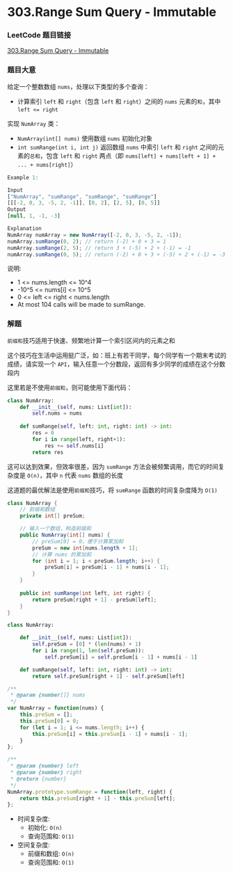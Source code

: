 # 303.Range Sum Query - Immutable

### LeetCode 题目链接

[303.Range Sum Query - Immutable](https://leetcode.com/problems/range-sum-query-immutable/)

### 题目大意

给定一个整数数组 `nums`，处理以下类型的多个查询：
- 计算索引 `left` 和 `right`（包含 `left` 和 `right`）之间的 `nums` 元素的`和`，其中 `left <= right`


实现 `NumArray` 类：
- `NumArray(int[] nums)` 使用数组 `nums` 初始化对象
- `int sumRange(int i, int j)` 返回数组 `nums` 中索引 `left` 和 `right` 之间的元素的`总和`，包含 `left` 和 `right` 两点（即 `nums[left] + nums[left + 1] + ... + nums[right]`）

```js
Example 1:

Input
["NumArray", "sumRange", "sumRange", "sumRange"]
[[[-2, 0, 3, -5, 2, -1]], [0, 2], [2, 5], [0, 5]]
Output
[null, 1, -1, -3]

Explanation
NumArray numArray = new NumArray([-2, 0, 3, -5, 2, -1]);
numArray.sumRange(0, 2); // return (-2) + 0 + 3 = 1
numArray.sumRange(2, 5); // return 3 + (-5) + 2 + (-1) = -1
numArray.sumRange(0, 5); // return (-2) + 0 + 3 + (-5) + 2 + (-1) = -3
```

说明:
- 1 <= nums.length <= 10^4
- -10^5 <= nums[i] <= 10^5
- 0 <= left <= right < nums.length
- At most 104 calls will be made to sumRange.

### 解题

`前缀和`技巧适用于快速、频繁地计算一个索引区间内的元素之和

这个技巧在生活中运用挺广泛，如：班上有若干同学，每个同学有一个期末考试的成绩，请实现一个 `API`，输入任意一个分数段，返回有多少同学的成绩在这个分数段内

这里若是不使用`前缀和`，则可能使用下面代码：

```python
class NumArray:
    def __init__(self, nums: List[int]):
        self.nums = nums
    
    def sumRange(self, left: int, right: int) -> int:
        res = 0
        for i in range(left, right+1):
            res += self.nums[i]
        return res
```

这可以达到效果，但效率很差，因为 `sumRange` 方法会被频繁调用，而它的时间复杂度是 `O(n)`，其中 `n` 代表 `nums` 数组的长度

这道题的最优解法是使用`前缀和`技巧，将 `sumRange` 函数的时间复杂度降为 `O(1)`

```java
class NumArray {
    // 前缀和数组
    private int[] preSum;

    // 输入一个数组，构造前缀和
    public NumArray(int[] nums) {
        // preSum[0] = 0，便于计算累加和
        preSum = new int[nums.length + 1];
        // 计算 nums 的累加和
        for (int i = 1; i < preSum.length; i++) {
            preSum[i] = preSum[i - 1] + nums[i - 1];
        }
    }
    
    public int sumRange(int left, int right) {
        return preSum[right + 1] - preSum[left];
    }
}
```
```python
class NumArray:

    def __init__(self, nums: List[int]):
        self.preSum = [0] * (len(nums) + 1)
        for i in range(1, len(self.preSum)):
            self.preSum[i] = self.preSum[i - 1] + nums[i - 1]

    def sumRange(self, left: int, right: int) -> int:
        return self.preSum[right + 1] - self.preSum[left]
```
```js
/**
 * @param {number[]} nums
 */
var NumArray = function(nums) {
    this.preSum = [];
    this.preSum[0] = 0;
    for (let i = 1; i <= nums.length; i++) {
        this.preSum[i] = this.preSum[i - 1] + nums[i - 1];
    }
};

/** 
 * @param {number} left 
 * @param {number} right
 * @return {number}
 */
NumArray.prototype.sumRange = function(left, right) {
    return this.preSum[right + 1] - this.preSum[left];
};
```
- 时间复杂度:
  - 初始化: `O(n)`
  - 查询范围和: `O(1)`
- 空间复杂度: 
  - 前缀和数组: `O(n)`
  - 查询范围和: `O(1)`
